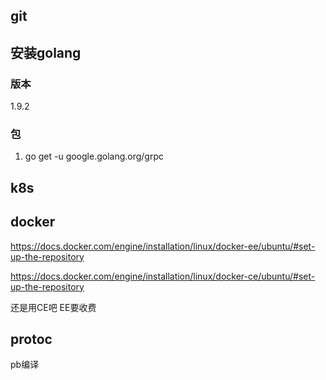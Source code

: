 ## git 

## 安装golang 

### 版本 

1.9.2 

### 包 

1. go get -u google.golang.org/grpc  


## k8s 


## docker 

https://docs.docker.com/engine/installation/linux/docker-ee/ubuntu/#set-up-the-repository 

https://docs.docker.com/engine/installation/linux/docker-ce/ubuntu/#set-up-the-repository 

还是用CE吧 EE要收费 


## protoc  

pb编译 
